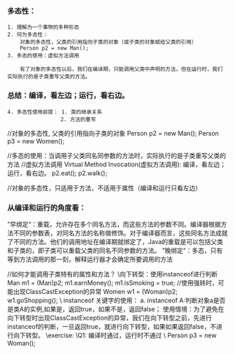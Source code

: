 ### 多态性：
    1. 理解为一个事物的多种形态
    2. 何为多态性：
        对象的多态性，父类的引用指向子类的对象（或子类的对象赋给父类的引用）
        Person p2 = new Man();
    3. 多态的使用：虚拟方法调用

        有了对象的多态性以后，我们在编译期，只能调用父类中声明的方法，但在运行时，我们实际执行的是子类重写父类的方法。
### 总结：编译，看左边；运行，看右边。
    4. 多态性使用前提： 1. 类的继承关系
                     2. 方法的重写
    
//对象的多态性, 父类的引用指向子类的对象
    Person p2 = new Man();
    Person p3 = new Women();

//多态的使用：当调用子父类同名同参数的方法时，实际执行的是子类重写父类的方法
//虚拟方法调用 Virtual Method Invocation(虚拟方法调用):
    编译，看左边；运行，看右边。
    p2.eat();
    p2.walk();
    <!-- p2.earnmoney(); -->

//对象的多态性，只适用于方法，不适用于属性（编译和运行只看左边）


### 从编译和运行的角度看：
”早绑定“：重载，允许存在多个同名方法，而这些方法的参数不同。编译器根据方法不同的参数表，对同名方法的名称做修饰。对于编译器而言，这些同名方法成就了不同的方法。他们的调用地址在编译期就绑定了，Java的重载是可以包括父类和子类的，即子类可以重载父类的同名不同参数的方法。
”晚绑定“：多态，只有等到方法调用的那一刻，解释运行器才会确定所要调用的方法

//如何才能调用子类特有的属性和方法？
\\向下转型：使用instanceof进行判断
    Man m1 = (Man)p2; 
    m1.earnMoney();
    m1.isSmoking = true;
//使用强转时，可能出现ClassCastException的异常
    Women w1 = (Woman)p2;
    w1.goShopping();
\\ instanceof 关键字的使用：
    a. instanceof A:判断对象a是否是类A的实例,如果是，返回true，如果不是，返回false；
    使用情境：为了避免在向下转型时出现ClassCastException的异常，我们在向下转型之前，先进行instanceof的判断，一旦返回true，就进行向下转型，如果如果返回false，不进行向下转型。
    <!-- if( p2 instanceof Man){
        Man m2 = (Man)p2;
        m2.earnMoney();
        System.out.println("******Man******)
    } -->
    <!-- if( p2 instanceof Person){
        System.out.println("******Person******)
    } -->
\\exercise:
\\Q1: 编译时通过，运行时不通过
\\ Person p3 = new Woman();
    